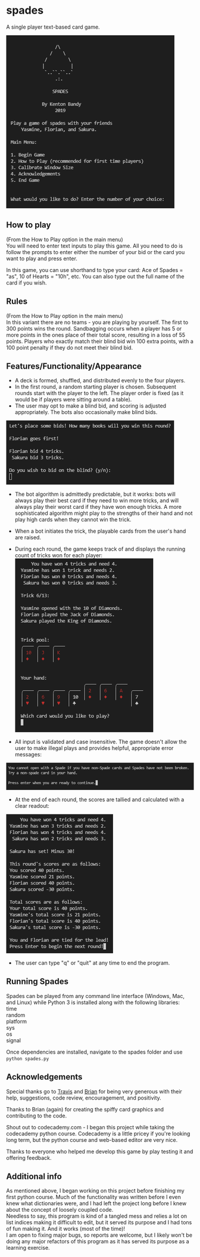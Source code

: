 # spades
A single player text-based card game.

![Main Menu](docs/images/main_menu.png)

## How to play
(From the How to Play option in the main menu)  
You will need to enter text inputs to play this game. All you need to
do is follow the prompts to enter either the number of your bid or the
card you want to play and press enter.

In this game, you can use shorthand to type your card:
Ace of Spades = "as", 10 of Hearts = "10h", etc. You can also type out
the full name of the card if you wish.

## Rules
(From the How to Play option in the main menu)  
In this variant there are no teams - you are playing by yourself. The
first to 300 points wins the round. Sandbagging occurs when a player
has 5 or more points in the ones place of their total score, resulting
in a loss of 55 points. Players who exactly match their blind bid win
100 extra points, with a 100 point penalty if they do not meet their
blind bid.

## Features/Functionality/Appearance
- A deck is formed, shuffled, and distributed evenly to the four players.  
- In the first round, a random starting player is chosen. Subsequent rounds start with the player to the left. The player order is fixed (as it would be if players were sitting around a table).
- The user may opt to make a blind bid, and scoring is adjusted appropriately. The bots also occasionally make blind bids.


![Bidding](docs/images/blind_bid.png)


- The bot algorithm is admittedly predictable, but it works: bots will always play their best card if they need to win more tricks, and will always play their worst card if they have won enough tricks. A more sophisticated algorithm might play to the strengths of their hand and not play high cards when they cannot win the trick.

- When a bot initiates the trick, the playable cards from the user's hand are raised.
- During each round, the game keeps track of and displays the running count of tricks won for each player:  
![Trick score and raised cards](docs/images/scorekeeping_raised_cards.png)

- All input is validated and case insensitive. The game doesn't allow the user to make illegal plays and provides helpful, appropriate error messages:

![Error message](docs/images/error_message.png)

- At the end of each round, the scores are tallied and calculated with a clear readout:


![Round score](docs/images/round_score.png)


- The user can type "q" or "quit" at any time to end the program.

## Running Spades
Spades can be played from any command line interface (Windows, Mac, and Linux) while Python 3 is installed along with the following libraries:  
time  
random  
platform  
sys  
os  
signal

Once dependencies are installed, navigate to the spades folder and use
`python spades.py`

## Acknowledgements
Special thanks go to [Travis](https://github.com/thieman) and [Brian](https://github.com/farrspace) for being very generous with their help, suggestions, code review, encouragement, and positivity.

Thanks to Brian (again) for creating the spiffy card graphics and contributing
to the code.

Shout out to codecademy.com - I began this project while taking the codecademy python course. Codecademy is a little pricey if you're looking long term, but the python course and web-based editor are very nice.

Thanks to everyone who helped me develop this game by play testing it
and offering feedback.

## Additional info
As mentioned above, I began working on this project before finishing my first python course. Much of the functionality was written before I even knew what dictionaries were, and I had left the project long before I knew about the concept of loosely coupled code.  
Needless to say, this program is kind of a tangled mess and relies a lot on list indices making it difficult to edit, but it served its purpose and I had tons of fun making it. And it works (most of the time)!   
I am open to fixing major bugs, so reports are welcome, but I likely won't be doing any major refactors of this program as it has served its purpose as a learning exercise.  